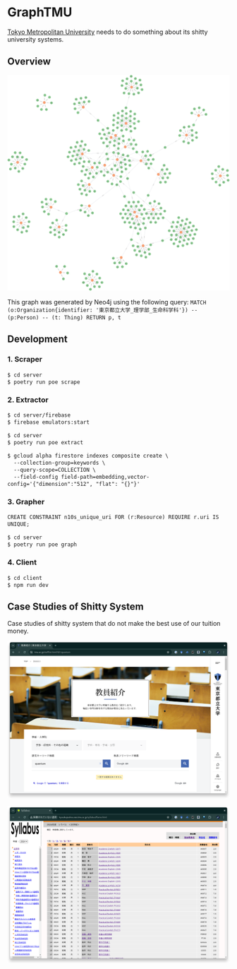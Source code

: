 # GraphTMU

[Tokyo Metropolitan University][TMU] needs to do something about its shitty university systems.

## Overview

![graph.png](./docs/graph.png)

This graph was generated by Neo4j using the following query: `MATCH (o:Organization{identifier: '東京都立大学_理学部_生命科学科'}) -- (p:Person) -- (t: Thing) RETURN p, t`

## Development

### 1. Scraper

```shell
$ cd server
$ poetry run poe scrape
```

### 2. Extractor

```shell
$ cd server/firebase
$ firebase emulators:start
```

```shell
$ cd server
$ poetry run poe extract
```

```shell
$ gcloud alpha firestore indexes composite create \
  --collection-group=keywords \
  --query-scope=COLLECTION \
  --field-config field-path=embedding,vector-config='{"dimension":"512", "flat": "{}"}'
```

### 3. Grapher

```cypher
CREATE CONSTRAINT n10s_unique_uri FOR (r:Resource) REQUIRE r.uri IS UNIQUE;
```

```shell
$ cd server
$ poetry run poe graph
```

### 4. Client

```shell
$ cd client
$ npm run dev
```

## Case Studies of Shitty System

Case studies of shitty system that do not make the best use of our tuition money.

![shitty1.png](./docs/shitty1.png)

![shitty2.png](./docs/shitty2.png)

[TMU]: https://www.tmu.ac.jp/
